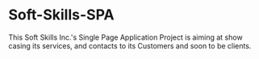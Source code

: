 # Soft-Skills-SPA
This Soft Skills Inc.'s Single Page Application Project is aiming at show casing its services, and contacts to its Customers and soon to be clients.
